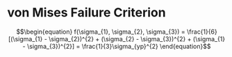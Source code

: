 # von Mises Failure Criterion

$$\begin{equation}
f(\sigma_{1}, \sigma_{2}, \sigma_{3}) = \frac{1}{6}[(\sigma_{1} - \sigma_{2})^{2} + (\sigma_{2} - \sigma_{3})^{2} + (\sigma_{1} - \sigma_{3})^{2}] = \frac{1}{3}\sigma_{yp}^{2}
\end{equation}$$